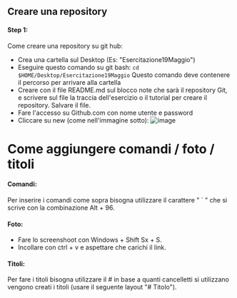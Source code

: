 ## Creare una repository
#### Step 1:
Come creare una repository su git hub:
- Crea una cartella sul Desktop (Es: "Esercitazione19Maggio")
- Eseguire questo comando su git bash:
```cd $HOME/Desktop/Esercitazione19Maggio```
Questo comando deve contenere il percorso per arrivare alla cartella
- Creare con il file README.md sul blocco note che sarà il repository Git, e scrivere sul file la traccia dell'esercizio o il tutorial per creare il repository. Salvare il file.
- Fare l'accesso su Github.com con nome utente e password
- Cliccare su new (come nell'immagine sotto):
![image](https://github.com/Iltelli05/Esercitazione19Maggio/assets/129155620/37ab8f93-924a-4330-b9fd-2013aba3db79)















# Come aggiungere comandi / foto / titoli
#### Comandi:
Per inserire i comandi come sopra bisogna utilizzare il carattere " ` " che si scrive con la combinazione Alt + 96.
#### Foto:
 - Fare lo screenshoot con Windows + Shift Sx + S.
 - Incollare con ctrl + v e aspettare che carichi il link.
 #### Titoli:
 Per fare i titoli bisogna utilizzare il # in base a quanti cancelletti si utilizzano vengono creati i titoli (usare il seguente layout "# Titolo").
